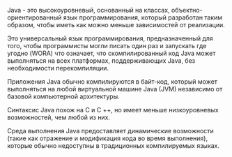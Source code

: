 Java - это высокоуровневый, основанный на классах, объектно-ориентированный язык программирования, который разработан таким образом, чтобы иметь как можно меньше зависимостей от реализации.

Это универсальный язык программирования, предназначенный для того, чтобы программисты могли писать один раз и запускать где угодно (WORA) что означает, что скомпилированный код Java может выполняться на всех платформах, поддерживающих Java, без необходимости перекомпиляции.

Приложения Java обычно компилируются в байт-код, который может выполняться на любой виртуальной машине Java (JVM) независимо от базовой компьютерной архитектуры.

Синтаксис Java похож на C и C ++, но имеет меньше низкоуровневых возможностей, чем любой из них.

Среда выполнения Java предоставляет динамические возможности (такие как отражение и модификация кода во время выполнения), которые обычно недоступны в традиционных компилируемых языках.

